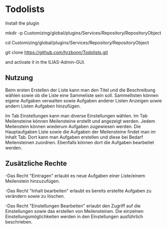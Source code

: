 # Todolists

Install the plugin

mkdir -p Customizing/global/plugins/Services/Repository/RepositoryObject

cd Customizing/global/plugins/Services/Repository/RepositoryObject

git clone https://github.com/hrzbonn/Todolists.git

and activate it in the ILIAS-Admin-GUI.

## Nutzung

Beim ersten Erstellen der Liste kann man den Titel und die Beschreibung wählen sowie ob die Liste eine Sammeliste sein soll. Sammellisten können eigene Aufgaben verwalten sowie Aufgaben anderer Listen Anzeigen sowie andern Listen Aufgaben hinzufügen.

Im Tab Einstellungen kann man diverse Einstellungen wählen. Im Tab Meilensteine können Meilensteine erstellt und angezeigt werden. Jedem Meilenstein können wiederum Aufgaben zugewiesen werden. Die Hauptaufgaben Liste sowie die Aufgaben der Meilensteine findet man im Inhalt Tab. Dort kann man Aufgaben erstellen und diese bei Bedarf Meilensteinen zuordnen. Ebenfalls können dort die Aufgaben bearbeitet werden.

## Zusätzliche Rechte

-Das Recht "Eintragen" erlaubt es neue Aufgaben einer Liste/einem Meilenstein hinzuzufügen.

-Das Recht "Inhalt bearbeiten" erlaubt es bereits erstellte Aufgaben zu verändern sowie zu löschen.

-Das Recht "Einstellungen Bearbeiten" erlaubt den Zugriff auf die Einstellungen sowie das erstellen von Meilensteinen. Die einzelnen Einstellungsmöglichkeiten werden in den Einstellungen ausführlich beschrieben.
